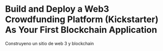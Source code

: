 # Build and Deploy a Web3 Crowdfunding Platform (Kickstarter) As Your First Blockchain Application


Construyeno un sitio de web 3 y blockchain 
